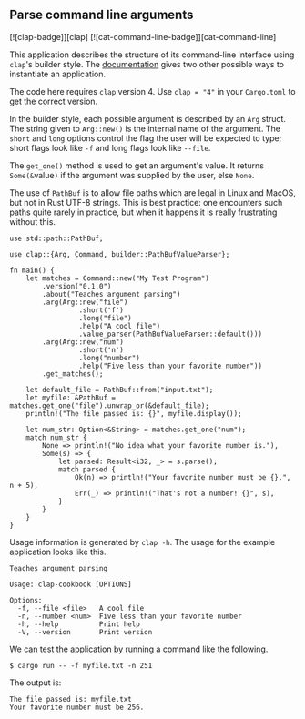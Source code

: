 ## Parse command line arguments

[![clap-badge]][clap] [![cat-command-line-badge]][cat-command-line]

This application describes the structure of its command-line interface using
`clap`'s builder style. The [documentation] gives two other possible ways to
instantiate an application.

The code here requires `clap` version 4. Use `clap = "4"` in
your `Cargo.toml` to get the correct version.

In the builder style, each possible argument is described by an `Arg`
struct. The string given to `Arg::new()` is the internal
name of the argument. The `short` and `long` options control the
flag the user will be expected to type; short flags look like `-f` and long
flags look like `--file`.

The `get_one()` method is used to get an argument's value.
It returns `Some(&`value`)` if the argument was supplied by
the user, else `None`.

The use of `PathBuf` is to allow file paths which are legal
in Linux and MacOS, but not in Rust UTF-8 strings. This is
best practice: one encounters such paths quite rarely in
practice, but when it happens it is really frustrating
without this.

```rust,edition2018
use std::path::PathBuf;

use clap::{Arg, Command, builder::PathBufValueParser};

fn main() {
    let matches = Command::new("My Test Program")
        .version("0.1.0")
        .about("Teaches argument parsing")
        .arg(Arg::new("file")
                 .short('f')
                 .long("file")
                 .help("A cool file")
                 .value_parser(PathBufValueParser::default()))
        .arg(Arg::new("num")
                 .short('n')
                 .long("number")
                 .help("Five less than your favorite number"))
        .get_matches();

    let default_file = PathBuf::from("input.txt");
    let myfile: &PathBuf = matches.get_one("file").unwrap_or(&default_file);
    println!("The file passed is: {}", myfile.display());

    let num_str: Option<&String> = matches.get_one("num");
    match num_str {
        None => println!("No idea what your favorite number is."),
        Some(s) => {
            let parsed: Result<i32, _> = s.parse();
            match parsed {
                Ok(n) => println!("Your favorite number must be {}.", n + 5),
                Err(_) => println!("That's not a number! {}", s),
            }
        }
    }
}
```

Usage information is generated by `clap -h`. The usage for
the example application looks like this.

```
Teaches argument parsing

Usage: clap-cookbook [OPTIONS]

Options:
  -f, --file <file>   A cool file
  -n, --number <num>  Five less than your favorite number
  -h, --help          Print help
  -V, --version       Print version
```

We can test the application by running a command like the following.

```
$ cargo run -- -f myfile.txt -n 251
```

The output is:

```
The file passed is: myfile.txt
Your favorite number must be 256.
```

[documentation]: https://docs.rs/clap/
